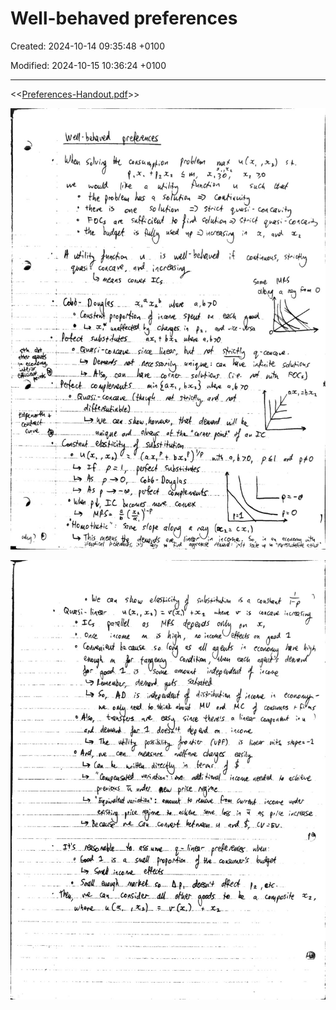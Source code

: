 # Well-behaved preferences

Created: 2024-10-14 09:35:48 +0100

Modified: 2024-10-15 10:36:24 +0100

---

<<[Preferences-Handout.pdf](../../media/Preferences-Handout.pdf)>>



![](../../media/Micro-Well-behaved-preferences-image1.jpeg)



![](../../media/Micro-Well-behaved-preferences-image2.jpeg)





